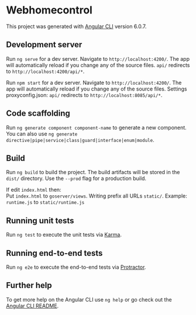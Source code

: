 # Webhomecontrol

This project was generated with [Angular CLI](https://github.com/angular/angular-cli) version 6.0.7.

## Development server

Run `ng serve` for a dev server. Navigate to `http://localhost:4200/`. The app will automatically reload if you change any of the source files. `api/` redirects to `http://localhost:4200/api/*`.

Run `npm start` for a dev server. Navigate to `http://localhost:4200/`. The app will automatically reload if you change any of the source files. Settings proxyconfig.json: `api/` redirects to `http://localhost:8085/api/*`.

## Code scaffolding

Run `ng generate component component-name` to generate a new component. You can also use `ng generate directive|pipe|service|class|guard|interface|enum|module`.

## Build

Run `ng build` to build the project. The build artifacts will be stored in the `dist/` directory. Use the `--prod` flag for a production build.

If edit `index.html` then:  
Put `index.html` to `goserver/views`. Writing prefix all URLs `static/`. Example: `runtime.js` to `static/runtime.js`

## Running unit tests

Run `ng test` to execute the unit tests via [Karma](https://karma-runner.github.io).

## Running end-to-end tests

Run `ng e2e` to execute the end-to-end tests via [Protractor](http://www.protractortest.org/).

## Further help

To get more help on the Angular CLI use `ng help` or go check out the [Angular CLI README](https://github.com/angular/angular-cli/blob/master/README.md).
